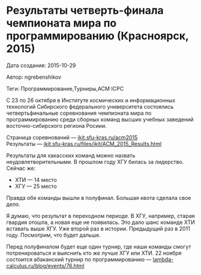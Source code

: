 # Результаты четверть-финала чемпионата мира по программированию (Красноярск, 2015)

Дата создания: 2015-10-29

Автор: ngrebenshikov

Теги: Программирование,Турниры,ACM ICPC

С 23 по 26 октября в Институте космических и информационных технологий Сибирского федерального университета состоялись четвертьфинальные соревнования чемпионата мира по программированию среди сборных команд высших учебных заведений восточно-сибирского региона Росиии.    
  
Страница соревнований — [ikit.sfu-kras.ru/acm2015](http://ikit.sfu-kras.ru/acm2015)  
Результаты — [ikit.sfu-kras.ru/files/ikit/ACM\_2015\_Results.html](http://ikit.sfu-kras.ru/files/ikit/ACM_2015_Results.html)  
  
Результаты для хакасских команд можно назвать неудовлетворительными. В прошлом году ХГУ билась за лидерство. Сейчас же:

- ХТИ — 14 место
- ХГУ — 25 место

  
Правда обе команды вышли в полуфинал. Большая квота сделала свое дело.  
  
Я думаю, что результат в переходном периоде. В ХГУ, например, старая гвардия отошла, а новая еще не появилась. Это дало шанс команде ХТИ вставать выше ХГУ. Уже второй раз в истории. Предыдущий раз в 2011 году. Посмотрим, что будет дальше.  
  
Перед полуфиналом будет еще один турнир, где наши команды смогут потренироваться и выяснить кто же лучше ХГУ или ХТИ. 22 ноября состоится абаканский турнир по программированию — [lambda-calculus.ru/blog/events/76.html](http://lambda-calculus.ru/blog/events/76.html)